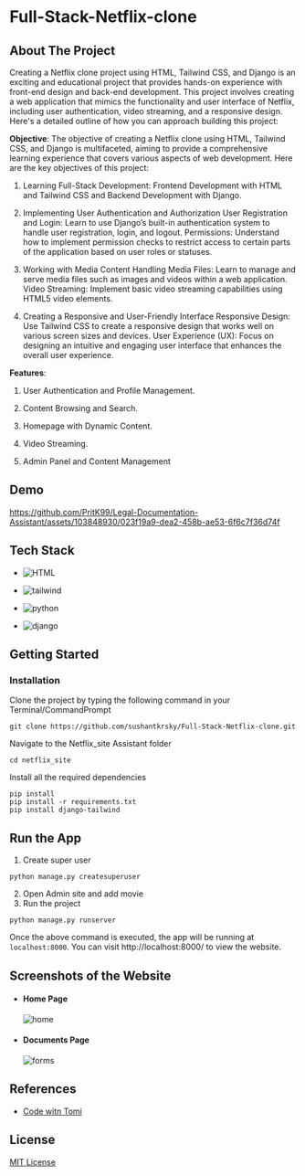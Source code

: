 # Full-Stack-Netflix-clone

## About The Project

Creating a Netflix clone project using HTML, Tailwind CSS, and Django is an exciting and educational project that provides hands-on experience with front-end design and back-end development. This project involves creating a web application that mimics the functionality and user interface of Netflix, including user authentication, video streaming, and a responsive design. Here's a detailed outline of how you can approach building this project:

**Objective**: The objective of creating a Netflix clone using HTML, Tailwind CSS, and Django is multifaceted, aiming to provide a comprehensive learning experience that covers various aspects of web development. Here are the key objectives of this project:

1. Learning Full-Stack Development:
Frontend Development with HTML and Tailwind CSS and Backend Development with Django.

2. Implementing User Authentication and Authorization
User Registration and Login: Learn to use Django’s built-in authentication system to handle user registration, login, and logout.
Permissions: Understand how to implement permission checks to restrict access to certain parts of the application based on user roles or statuses.
3. Working with Media Content
Handling Media Files: Learn to manage and serve media files such as images and videos within a web application.
Video Streaming: Implement basic video streaming capabilities using HTML5 video elements.
4. Creating a Responsive and User-Friendly Interface
Responsive Design: Use Tailwind CSS to create a responsive design that works well on various screen sizes and devices.
User Experience (UX): Focus on designing an intuitive and engaging user interface that enhances the overall user experience.

**Features**: 

1.  User Authentication and Profile Management. 

2. Content Browsing and Search. 

3. Homepage with Dynamic Content. 

4. Video Streaming.
   
6. Admin Panel and Content Management 




## Demo

https://github.com/PritK99/Legal-Documentation-Assistant/assets/103848930/023f19a9-dea2-458b-ae53-6f6c7f36d74f

## Tech Stack

- ![HTML](https://img.shields.io/badge/html-%23000.svg?style=for-the-badge&logo=html&logoColor=white)

- ![tailwind](https://img.shields.io/badge/Tailwind_CSS-38B2AC?style=for-the-badge&logo=tailwind-css&logoColor=white)

- ![python](https://img.shields.io/badge/Python-FFD43B?style=for-the-badge&logo=python&logoColor=blue)

- ![django](https://img.shields.io/badge/django-%23000.svg?style=for-the-badge&logo=django&logoColor=white)

## Getting Started

### Installation

Clone the project by typing the following command in your Terminal/CommandPrompt

```
git clone https://github.com/sushantkrsky/Full-Stack-Netflix-clone.git
```
Navigate to the Netflix_site Assistant folder

```
cd netflix_site
```

Install all the required dependencies

```
pip install
pip install -r requirements.txt
pip install django-tailwind

```

## Run the App
1. Create super user
```
python manage.py createsuperuser

```
2. Open Admin site and add movie
3. Run the project
```
python manage.py runserver

```

Once the above command is executed, the app will be running at ```localhost:8000```. You can visit http://localhost:8000/ to view the website.


## Screenshots of the Website

- #### Home Page

    ![home](./assets/image.png)

- #### Documents Page

    ![forms](./assets/image-1.png)



## References
- [Code witn Tomi](https://www.youtube.com/watch?v=wiDewMGwuRs&t=9523s)

## License
[MIT License](https://opensource.org/licenses/MIT)
